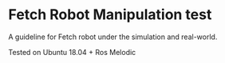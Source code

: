 # Fetch Robot Manipulation test 
A guideline for Fetch robot under the simulation and real-world.

Tested on Ubuntu 18.04 + Ros Melodic

## 
